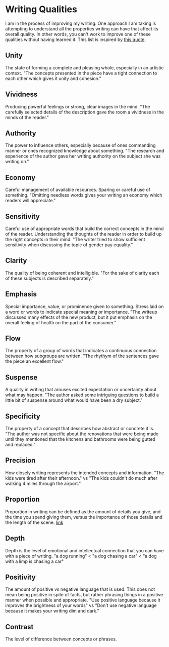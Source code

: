 # Writing Qualities

I am in the process of improving my writing. One approach I am taking is attempting to understand all the properties writing can have that affect its overall quality. In other words, you can't work to improve one of these qualities without having learned it. This list is inspired by [this quote](https://www.goodreads.com/quotes/7727997-he-singled-out-aspects-of-quality-such-as-unity-vividness).

## Unity
The state of forming a complete and pleasing whole, especially in an artistic context. "The concepts presented in the piece have a tight connection to each other which gives it unity and cohesion."
## Vividness
Producing powerful feelings or strong, clear images in the mind. "The carefully selected details of the description gave the room a vividness in the minds of the reader."
## Authority
The power to influence others, especially because of ones commanding manner or ones recognized knowledge about something. "The research and experience of the author gave her writing authority on the subject she was writing on."
## Economy
Careful management of available resources. Sparing or careful use of something. "Omitting needless words gives your writing an economy which readers will appreciate."
## Sensitivity
Careful use of appropriate words that build the correct concepts in the mind of the reader. Understanding the thoughts of the reader in order to build up the right concepts in their mind. "The writer tried to show sufficient sensitivity when discussing the topic of gender pay equality."
## Clarity
The quality of being coherent and intelligible. "For the sake of clarity each of these subjects is described separately."
## Emphasis
Special importance, value, or prominence given to something. Stress laid on a word or words to indicate special meaning or importance. "The writeup discussed many effects of the new product, but it put emphasis on the overall feeling of health on the part of the consumer."
## Flow
The property of a group of words that indicates a continuous connection between how subgroups are written. "The rhythym of the sentences gave the piece an excellent flow."
## Suspense
A quality in writing that arouses excited expectation or uncertainty about what may happen. "The author asked some intriguing questions to build a little bit of suspense around what would have been a dry subject."
## Specificity
The property of a concept that describes how abstract or concrete it is. "The author was not specific about the renovations that were being made until they mentioned that the kitchens and bathrooms were being gutted and replaced."
## Precision
How closely writing represents the intended concepts and information. "The kids were tired after their afternoon." vs "The kids couldn't do much after walking 4 miles through the airport." 
## Proportion
Proportion in writing can be defined as the amount of details you give, and the time you spend giving them, versus the importance of those details and the length of the scene. [link](https://www.universalclass.com/articles/writing/writing-improvement-proportion-your-writing-details-for-impact.htm) 
## Depth
Depth is the level of emotional and intellectual connection that you can have with a piece of writing. "a dog running" < "a dog chasing a car" < "a dog with a limp is chasing a car"  
## Positivity
The amount of positive vs negative language that is used. This does not mean being positive in spite of facts, but rather phrasing things in a positive manner when possible and appropriate. "Use positive language because it improves the brightness of your words" vs "Don't use negative language because it makes your writing dim and dark."
## Contrast
The level of difference between concepts or phrases.